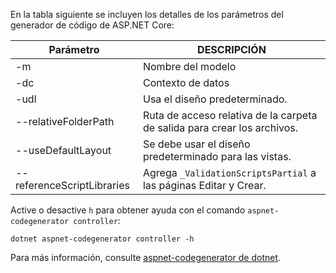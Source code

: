 En la tabla siguiente se incluyen los detalles de los parámetros del generador de código de ASP.NET Core:

| Parámetro               | DESCRIPCIÓN|
| ----------------- | ------------ |
| -m  | Nombre del modelo |
| -dc  | Contexto de datos |
| -udl | Usa el diseño predeterminado. |
| --relativeFolderPath | Ruta de acceso relativa de la carpeta de salida para crear los archivos. |
| --useDefaultLayout | Se debe usar el diseño predeterminado para las vistas. |
| --referenceScriptLibraries | Agrega `_ValidationScriptsPartial` a las páginas Editar y Crear. |

Active o desactive `h` para obtener ayuda con el comando `aspnet-codegenerator controller`:

```console
dotnet aspnet-codegenerator controller -h
```

Para más información, consulte [aspnet-codegenerator de dotnet](xref:fundamentals/tools/dotnet-aspnet-codegenerator).
